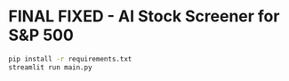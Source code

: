 # FINAL FIXED - AI Stock Screener for S&P 500

```bash
pip install -r requirements.txt
streamlit run main.py
```